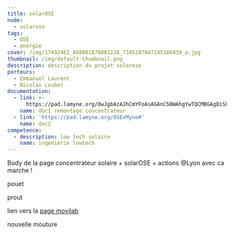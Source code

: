 ```yaml
---
title: solarOSE
node:
  - solarose
tags:
  - OSE
  - energie
cover: /img/17492462_888061878001228_7345287047245186839_o.jpg
thumbnail: /img/default-thumbnail.png
description: description du projet solarose
porteurs:
  - Emmanuel Laurent
  - Nicolas Loubet
documentation:
  - link: >-
      https://pad.lamyne.org/OwJgbAzAJhCmYFoAsAGAnC5BWAhgYwTQCMBGAgDiSLSiSxIDMcRgg===#
    name: doc1 remontage concentrateur
  - link: 'https://pad.lamyne.org/OSExMyne#'
    name: doc2
competence:
  - description: low tech solaire
    name: ingenierie lowtech
---
```

Body de la page concentrateur solaire + solarOSE + actions @Lyon
avec ca marche !

pouet

prout

lien vers la [page movilab](http://movilab.org/index.php?title=Concentrateur_solaire)

nouvelle mouture
